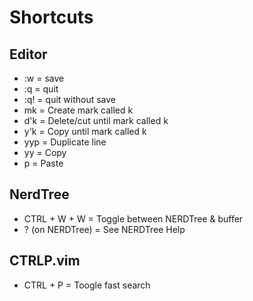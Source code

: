 # Shortcuts
## Editor
- :w = save
- :q = quit
- :q! = quit without save
- mk = Create mark called k
- d'k = Delete/cut until mark called k
- y'k = Copy until mark called k
- yyp = Duplicate line
- yy = Copy
- p = Paste

## NerdTree
- CTRL + W + W = Toggle between NERDTree & buffer
- ? (on NERDTree) = See NERDTree Help

## CTRLP.vim
- CTRL + P = Toogle fast search

